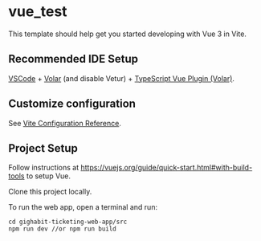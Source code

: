 # vue_test

This template should help get you started developing with Vue 3 in Vite.

## Recommended IDE Setup

[VSCode](https://code.visualstudio.com/) + [Volar](https://marketplace.visualstudio.com/items?itemName=johnsoncodehk.volar) (and disable Vetur) + [TypeScript Vue Plugin (Volar)](https://marketplace.visualstudio.com/items?itemName=johnsoncodehk.vscode-typescript-vue-plugin).

## Customize configuration

See [Vite Configuration Reference](https://vitejs.dev/config/).

## Project Setup

Follow instructions at https://vuejs.org/guide/quick-start.html#with-build-tools to setup Vue. 

Clone this project locally. 

To run the web app, open a terminal and run: 
```
cd gighabit-ticketing-web-app/src
npm run dev //or npm run build
```
